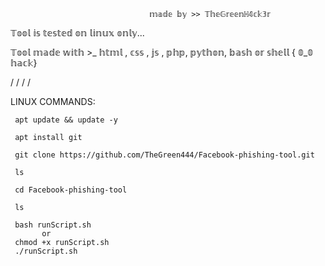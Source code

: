                                    𝕞𝕒𝕕𝕖 𝕓𝕪 >> 𝕋𝕙𝕖𝔾𝕣𝕖𝕖𝕟ℍ𝟜𝕔𝕜𝟛𝕣
     

 
  𝕋𝕠𝕠𝕝 𝕚𝕤 𝕥𝕖𝕤𝕥𝕖𝕕 𝕠𝕟 𝕝𝕚𝕟𝕦𝕩 𝕠𝕟𝕝𝕪...
  
  𝕋𝕠𝕠𝕝 𝕞𝕒𝕕𝕖 𝕨𝕚𝕥𝕙 >_
  𝕙𝕥𝕞𝕝 , 𝕔𝕤𝕤 , 𝕛𝕤 , 𝕡𝕙𝕡, 𝕡𝕪𝕥𝕙𝕠𝕟, 𝕓𝕒𝕤𝕙 𝕠𝕣 𝕤𝕙𝕖𝕝𝕝 { 𝟘_𝟘 𝕙𝕒𝕔𝕜}
  
 /
 /
 /
 /
 
LINUX COMMANDS:

     apt update && update -y
     
     apt install git

     git clone https://github.com/TheGreen444/Facebook-phishing-tool.git

     ls

     cd Facebook-phishing-tool

     ls

     bash runScript.sh
           or
     chmod +x runScript.sh
     ./runScript.sh
